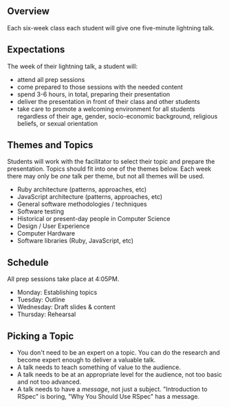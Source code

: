 ## Overview

Each six-week class each student will give one five-minute lightning talk.

## Expectations

The week of their lightning talk, a student will:

* attend all prep sessions
* come prepared to those sessions with the needed content
* spend 3-6 hours, in total, preparing their presentation
* deliver the presentation in front of their class and other students
* take care to promote a welcoming environment for all students regardless
of their age, gender, socio-economic background, religious beliefs, or sexual
orientation

## Themes and Topics

Students will work with the facilitator to select their topic and prepare the
presentation. Topics should fit into one of the themes below. Each week there
may only be *one* talk per theme, but not all themes will be used.

* Ruby architecture (patterns, approaches, etc)
* JavaScript architecture (patterns, approaches, etc)
* General software methodologies / techniques
* Software testing
* Historical or present-day people in Computer Science
* Design / User Experience
* Computer Hardware
* Software libraries (Ruby, JavaScript, etc)

## Schedule

All prep sessions take place at 4:05PM.

* Monday: Establishing topics
* Tuesday: Outline
* Wednesday: Draft slides & content
* Thursday: Rehearsal

## Picking a Topic

* You don't need to be an expert on a topic. You can do the research and become
expert enough to deliver a valuable talk.
* A talk needs to teach something of value to the audience.
* A talk needs to be at an appropriate level for the audience, not too basic
and not too advanced.
* A talk needs to have a *message*, not just a subject. "Introduction to RSpec"
is boring, "Why You Should Use RSpec" has a message.
